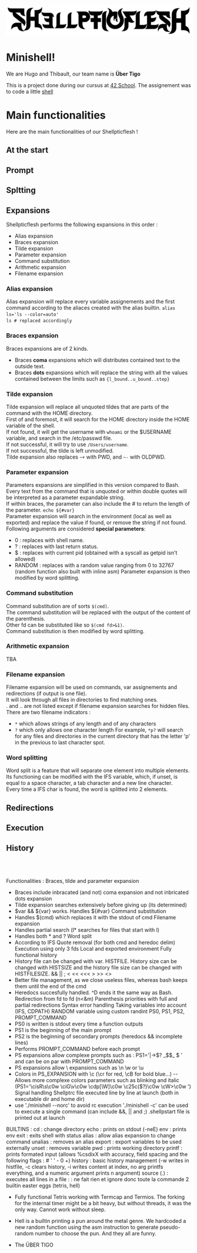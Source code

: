 ![logo](images/logo.png)
# Minishell!
We are Hugo and Thibault, our team name is <b>Über Tigo</b>

This is a project done during our cursus at [42 School](https://42.fr/en/homepage/). The assignement was to code a little [ shell ](https://en.wikipedia.org/wiki/Shell_(computing))

# Main functionalities
Here are the main functionalities of our Shellpticflesh !
## At the start
## Prompt
## Spltting
## Expansions
Shellpticflesh performs the following expansions in this order :
- Alias expansion
- Braces expansion
- Tilde expansion
- Parameter expansion
- Command substitution
- Arithmetic expansion
- Filename expansion
### Alias expansion
Alias expansion will replace every variable assignements and the first command according to the aliaces created with the alias builtin.
`alias ls='ls --color=auto'` <br>
`ls # replaced accordingly` <br>
### Braces expansion
Braces expansions are of 2 kinds. <br>
- Braces **coma** expansions which will distributes contained text to the outside text.
- Braces **dots** expansions which will replace the string with all the values contained between the limits such as `{l_bound..u_bound..step}`
### Tilde expansion
Tilde expansion will replace all unquoted tildes that are parts of the command with the HOME directory.<br>
First of and foremost, it will search for the HOME directory inside the HOME variable of the shell.<br>
If not found, it will get the username with `whoami` or the $USERNAME variable, and search in the /etc/passwd file.<br>
If not successful, it will try to use `/Users/username`.<br>
If not successful, the tilde is left unmodified.<br>
Tilde expansion also replaces `~+` with PWD, and `~-` with OLDPWD.<br>
### Parameter expansion
Parameters expansions are simplified in this version compared to Bash.<br>
Every text from the command that is unquoted or within double quotes will be interpreted as a parameter expandable string.<br>
If within braces, the parameter can also include the # to return the length of the parameter. `echo ${#var}`<br>
Parameter expansion will search in the environment (local as well as exported) and replace the value if found, or remove the string if not found.<br>
Following arguments are considered __special parameters__:<br>
- 0 : replaces with shell name.
- ? : replaces with last return status.
- $ : replaces with current pid (obtained with a syscall as getpid isn't allowed)
- RANDOM : replaces with a random value ranging from 0 to 32767 (random function also built with inline asm)
Parameter expansion is then modified by word splitting.
### Command substitution
Command substitution are of sorts `$(cmd)`.<br>
The command substitution will be replaced with the output of the content of the parenthesis.<br>
Other fd can be substituted like so `$(cmd fd>&1)`.<br>
Command substitution is then modified by word splitting.
### Arithmetic expansion
TBA
### Filename expansion
Filename expansion will be used on commands, var assignements and redirections (if output is one file).<br>
It will look through all files in directories to find matching ones.<br>
. and .. are not listed except if filename expansion searches for hidden files.<br>
There are two filename indicators :<br>
- `*` which allows strings of any length and of any characters
- `?` which only allows one character length
For example, `*p?` will search for any files and directories in the current directory that has the letter 'p' in the previous to last character spot.
### Word splitting
Word split is a feature that will separate one element into multiple elements.<br>
Its functioning can be modified with the IFS variable, which, if unset, is equal to a space character, a tab character and a new line character.<br>
Every time a IFS char is found, the word is splitted into 2 elements.
## Redirections
## Execution
## History
<br><br><br>
Functionalities :
Braces, tilde and parameter expansion
- Braces include inbracated (and not) coma expansion and not inbricated dots expansion
- Tilde expansion searches extensively before giving up (its determined)
- $var && ${var} works. Handles ${#var}
Command substitution
- Handles $(cmd) which replaces it with the stdout of cmd
Filename expansion
- Handles partial search (l* searches for files that start with l)
- Handles both * and ?
Word split
- According to IFS
Quote removal (for both cmd and heredoc delim)
Execution using only 3 fds
Local and exported environment
Fully functional history
- History file can be changed with var. HISTFILE. History size can be changed with HISTSIZE and the history file size can be changed with HISTFILESIZE.
&& || ;
< << <<< > >> <>
- Better file management, as we close useless files, whereas bash keeps them until the end of the cmd
- Heredocs succesfully handled. ^D ends it the same way as Bash.
Redirection from fd to fd (n<&m)
Parenthesis priorities with full and partial redirections
Syntax error handling
Taking variables into account (IFS, CDPATH)
RANDOM variable using custom randint
PS0, PS1, PS2, PROMPT_COMMAND
- PS0 is written is stdout every time a function outputs
- PS1 is the beginning of the main prompt
- PS2 is the beginning of secondary prompts (heredocs && incomplete lines)
- Performs PROMPT_COMMAND before each prompt
- PS expansions allow complexe prompts such as : PS1='|->$? _$$_ $ ' and can be on par with PROMPT_COMMAND
- PS expansions allow \ expansions such as \n \w or \u
- Colors in PS_EXPANSION with \c (\cr for red, \cB for bold blue...)
-- Allows more complexe colors parameters such as blinking and italic (PS1='\cisR\s\c0w \ciG\v\c0w \cdp[\W]\c0w \c25c($?)\c0w \cW>\c0w ')
Signal handling
Shellptrc file executed line by line at launch (both in executable dir and home dir)
- use './minishell --norc' to avoid rc execution
'./minishell -c' can be used to execute a single command (can include &&, || and ;)
.shellpstart file is printed out at launch

BUILTINS :
cd : change directory
echo : prints on stdout (-neE)
env : prints env
exit : exits shell with status
alias : allow alias expansion to change command
unalias : removes an alias
export : export variables to be used externally
unset : removes variable
pwd : prints working directory
printf : prints formated input (allows %csdixX with accuracy, field spacing and the following flags : # ' ' - 0 +)
history : basic history management (-w writes in histfile, -c clears history, -i writes content at index, no arg printfs everything, and a numeric argument prints n argument)
source (.) : executes all lines in a file
: : ne fait rien et ignore donc toute la commande
2 builtin easter eggs (tetris, hell)
- Fully functional Tetris working with Termcap and Termios. The forking for the internal timer might be a bit heavy, but without threads, it was the only way. Cannot work without sleep.
- Hell is a builtin printing a pun around the metal genre. We hardcoded a new random function using the asm instruction to generate pseudo-random number to choose the pun. And they all are funny.

- The ÜBER TIGO
